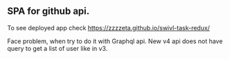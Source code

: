 ## SPA for github api.
To see deployed app check <https://zzzzeta.github.io/swivl-task-redux/>

Face problem, when try to do it with Graphql api. New v4 api does not have query to get a list of user like in v3. 
